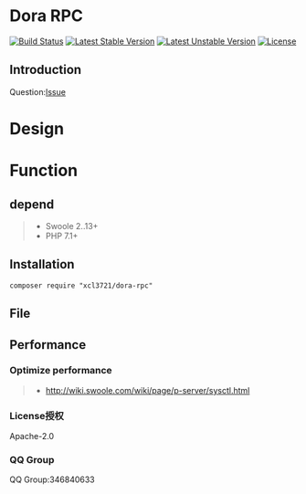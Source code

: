 # Dora RPC
 
[![Build Status](https://travis-ci.org/xcl3721/Dora-RPC.svg?branch=master)](https://travis-ci.org/xcl3721/Dora-RPC) [![Latest Stable Version](https://poser.pugx.org/xcl3721/dora-rpc/v/stable)](https://packagist.org/packages/xcl3721/dora-rpc) [![Latest Unstable Version](https://poser.pugx.org/xcl3721/dora-rpc/v/unstable)](https://packagist.org/packages/xcl3721/dora-rpc) [![License](https://poser.pugx.org/xcl3721/dora-rpc/license)](https://packagist.org/packages/xcl3721/dora-rpc)
## Introduction

Question:[Issue](https://github.com/xcl3721/Dora-RPC/issues)


# Design

# Function

## depend
> * Swoole 2..13+
> * PHP 7.1+

## Installation
```
composer require "xcl3721/dora-rpc"
```

## File


## Performance


### Optimize performance
> * http://wiki.swoole.com/wiki/page/p-server/sysctl.html

### License授权
Apache-2.0

### QQ Group
QQ Group:346840633
